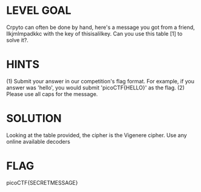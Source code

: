 # LEVEL GOAL

Crpyto can often be done by hand, here's a message you got from a friend, llkjmlmpadkkc with the key of thisisalilkey. Can you use this table [1]  to solve it?. 

# HINTS

(1) Submit your answer in our competition's flag format. For example, if you answer was 'hello', you would submit 'picoCTF{HELLO}' as the flag. (2) Please use all caps for the message.

# SOLUTION

Looking at the table provided, the cipher is the Vigenere cipher. Use any online available decoders

# FLAG

picoCTF{SECRETMESSAGE}

